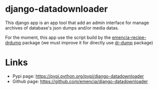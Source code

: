 # django-datadownloader

This django app is an app tool that add an admin interface for manage archives
of database's json dumps and/or media datas.

For the moment, this app use the script build by the
[emencia-recipe-drdump](https://pypi.python.org/pypi/emencia-recipe-drdump)
package (we must improve it for directly use
[dr-dump](https://github.com/emencia/dr-dump) package)

# Links
* Pypi page: https://pypi.python.org/pypi/django-datadownloader
* Github page: https://github.com/emencia/django-datadownloader
